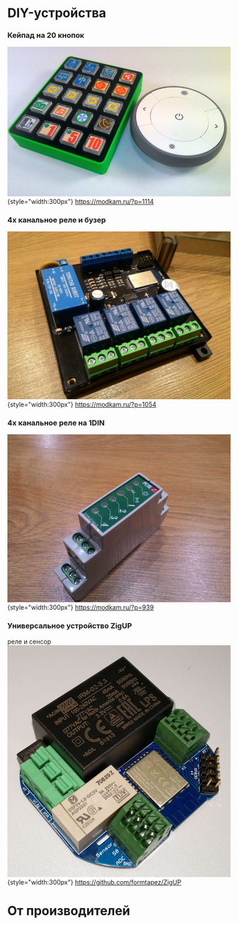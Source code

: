 <!-- TITLE: Zigbee-устройства -->
<!-- SUBTITLE: Устройства бывают разные, даже безобразные -->

# DIY-устройства
### Кейпад на 20 кнопок
![keypad20](/uploads/15.jpg "keypad20"){style="width:300px"}
https://modkam.ru/?p=1114

### 4х канальное реле и бузер
![Zigbee Relay](/uploads/zigbee-relay.jpg "Zigbee Relay"){style="width:300px"}
https://modkam.ru/?p=1054

### 4х канальное реле на 1DIN
![P 20190117 212749](/uploads/p-20190117-212749.jpg "P 20190117 212749"){style="width:300px"}
https://modkam.ru/?p=939

### Универсальное устройство ZigUP
реле и сенсор
![ZigUp](/uploads/top-2.jpg){style="width:300px"}
https://github.com/formtapez/ZigUP
# От производителей
